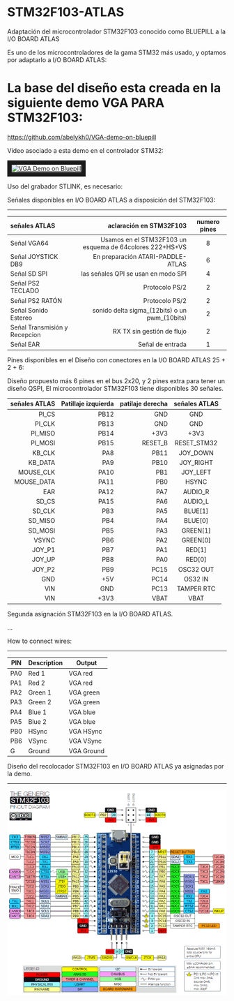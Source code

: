 # STM32F103-ATLAS
   Adaptación del microcontrolador STM32F103 conocido como BLUEPILL a la I/O BOARD ATLAS

   Es uno de los microcontroladores de la gama STM32 más usado, y optamos por adaptarlo a I/O BOARD ATLAS:
   
#   La base del diseño esta creada en la siguiente demo VGA PARA STM32F103:

https://github.com/abelykh0/VGA-demo-on-bluepill

Vídeo asociado a esta demo en el controlador STM32:

<a href="http://www.youtube.com/watch?feature=player_embedded&v=97oakB1NX68
" target="_blank"><img src="http://img.youtube.com/vi/97oakB1NX68/0.jpg" 
alt="VGA Demo on Bluepill" width="480" height="360" border="10" /></a>

Uso del grabador STLINK, es necesario:

Señales disponibles en I/O BOARD ATLAS a disposición del STM32F103:

---

señales ATLAS| aclaración en STM32F103 | numero pines
| :--- | ---: | :---:
Señal VGA64 |Usamos en el STM32F103 un esquema de 64colores 222+HS+VS | 8
Señal JOYSTICK DB9 | En preparación ATARI-PADDLE-ATLAS  | 6
Señal SD SPI | las señales QPI se usan en modo SPI| 4
Señal PS2 TECLADO  | Protocolo PS/2 | 2
Señal PS2 RATÓN | Protocolo PS/2 | 2
Señal Sonido Estereo | sonido delta sigma_(12bits) o un pwm_(10bits)| 2
Señal Transmisión y Recepcion | RX TX sin gestión de flujo| 2
Señal EAR | Señal de entrada | 1

Pines disponibles en el Diseño con conectores en la I/O BOARD ATLAS 25 + 2 + 6:

Diseño propuesto más 6 pines en el bus 2x20, y 2 pines extra para tener un diseño QSPI, El microcontrolador STM32F103 tiene disponibles 30 señales.

señales ATLAS | Patillaje izquierda | patilaje derecha | señales ATLAS
| ---: | ---: | ---: | :---: 
PI_CS  | PB12  | GND | GND
PI_CLK  | PB13 | GND| GND
PI_MISO  | PB14 | +3V3 | +3V3
PI_MOSI| PB15 | RESET_B | RESET_STM32
KB_CLK | PA8 | PB11 | JOY_DOWN
KB_DATA | PA9 | PB10 | JOY_RIGHT
MOUSE_CLK | PA10 | PB1 | JOY_LEFT
MOUSE_DATA | PA11 | PB0 | HSYNC
EAR | PA12 | PA7 | AUDIO_R
SD_CS | PA15 | PA6  | AUDIO_L
SD_CLK | PB3 | PA5 | BLUE[1]
SD_MISO | PB4 | PA4 | BLUE[0]
SD_MOSI | PB5 | PA3 | GREEN[1]
VSYNC | PB6 | PA2 | GREEN[0]
JOY_P1| PB7 | PA1 | RED[1]
JOY_UP| PB8 | PA0| RED[0]
JOY_P2| PB9 | PC15 | OSC32 OUT
GND| +5V | PC14 | OS32 IN
VIN| GND | PC13 | TAMPER RTC
VIN| +3V3 | VBAT| VBAT

Segunda asignación STM32F103 en la I/O BOARD ATLAS.

...


How to connect wires:

---

| PIN | Description |  Output |
| --- | ----------- | ------ |
| PA0 | Red 1 | VGA red 
| PA1 | Red 2 |  VGA red 
| PA2 | Green 1 |  VGA green 
| PA3 | Green 2 |  VGA green 
| PA4 | Blue 1 |  VGA blue 
| PA5 | Blue 2 |  VGA blue 
| PB0 | HSync |  VGA HSync 
| PB6 | VSync |  VGA VSync 
| G | Ground |  VGA Ground 


Diseño del recolocador STM32F103 en I/O BOARD ATLAS ya asignadas por la demo.

---


![STM32](https://github.com/AtlasFPGA/STM32F103-ATLAS/blob/main/FOTOS/stm32f103-blue-pill-pinout.png)
